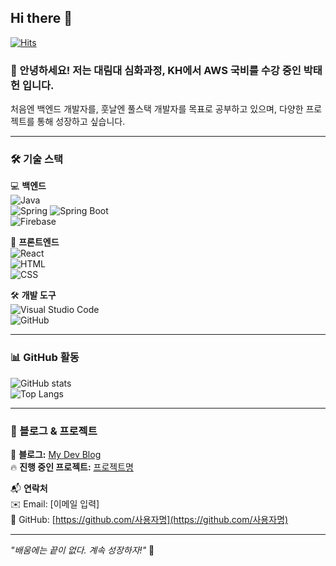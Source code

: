 ## Hi there 👋

[![Hits](https://hits.seeyoufarm.com/api/count/incr/badge.svg?url=https%3A%2F%2Fgithub.com%2Flinexogjs%2Flinexogjs&count_bg=%2379C83D&title_bg=%23555555&icon=&icon_color=%23E7E7E7&title=hits&edge_flat=false)](https://hits.seeyoufarm.com)

### 👋 안녕하세요! 저는 대림대 심화과정, KH에서 AWS 국비를 수강 중인 박태헌 입니다.
처음엔 백엔드 개발자를, 훗날엔 풀스택 개발자를 목표로 공부하고 있으며, 다양한 프로젝트를 통해 성장하고 싶습니다. 

---

### 🛠️ 기술 스택  
💻 **백엔드**  
![Java](https://img.shields.io/badge/Java-007396?style=flat-square&logo=java&logoColor=white)  
![Spring](https://img.shields.io/badge/Spring-6DB33F?style=flat-square&logo=spring&logoColor=white)
![Spring Boot](https://img.shields.io/badge/Spring_Boot-6DB33F?style=flat-square&logo=spring-boot&logoColor=white)  
![Firebase](https://img.shields.io/badge/Firebase-FFCA28?style=flat-square&logo=firebase&logoColor=white)  

🎨 **프론트엔드**  
![React](https://img.shields.io/badge/React-61DAFB?style=flat-square&logo=react&logoColor=black)  
![HTML](https://img.shields.io/badge/HTML5-E34F26?style=flat-square&logo=html5&logoColor=white)  
![CSS](https://img.shields.io/badge/CSS3-1572B6?style=flat-square&logo=css3&logoColor=white)  

🛠 **개발 도구**  
![Visual Studio Code](https://img.shields.io/badge/VS_Code-007ACC?style=flat-square&logo=visual-studio-code&logoColor=white)  
![GitHub](https://img.shields.io/badge/GitHub-181717?style=flat-square&logo=github&logoColor=white)  

---

### 📊 GitHub 활동  
![GitHub stats](https://github-readme-stats.vercel.app/api?username=<사용자명>&show_icons=true&theme=tokyonight)  
![Top Langs](https://github-readme-stats.vercel.app/api/top-langs/?username=<사용자명>&layout=compact&theme=tokyonight)  

---

### 📖 블로그 & 프로젝트  
📝 **블로그:** [My Dev Blog](https://<사용자명>.github.io)  
🔥 **진행 중인 프로젝트:** [프로젝트명](https://github.com/<사용자명>/<프로젝트명>)  

📬 **연락처**  
✉️ Email: [이메일 입력]  
💼 GitHub: [https://github.com/사용자명](https://github.com/사용자명)  

---

_"배움에는 끝이 없다. 계속 성장하자!"_ 🚀  



<!--
**linexogjs/linexogjs** is a ✨ _special_ ✨ repository because its `README.md` (this file) appears on your GitHub profile.

Here are some ideas to get you started:

- 🔭 I’m currently working on ...
- 🌱 I’m currently learning ...
- 👯 I’m looking to collaborate on ...
- 🤔 I’m looking for help with ...
- 💬 Ask me about ...
- 📫 How to reach me: ...
- 😄 Pronouns: ...
- ⚡ Fun fact: ...
-->
